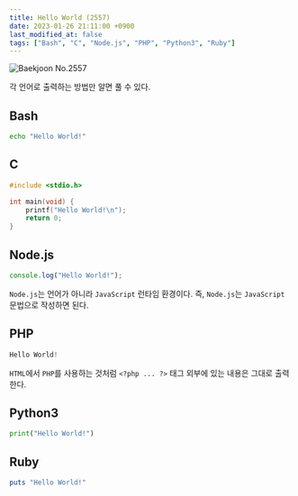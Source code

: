 ```yaml
---
title: Hello World (2557)
date: 2023-01-26 21:11:00 +0900
last_modified_at: false
tags: ["Bash", "C", "Node.js", "PHP", "Python3", "Ruby"]
---
```


![Baekjoon No.2557](https://cdn.jsdelivr.net/gh/kimzuni/cdn/blog/baekjoon-2557.png)

각 언어로 출력하는 방법만 알면 풀 수 있다.

## Bash

```bash
echo "Hello World!"
```

## C

```c
#include <stdio.h>

int main(void) {
	printf("Hello World!\n");
	return 0;
}
```

## Node.js

```javascript
console.log("Hello World!");
```

`Node.js`는 언어가 아니라 `JavaScript` 런타임 환경이다.
즉, `Node.js`는 `JavaScript` 문법으로 작성하면 된다.

## PHP

```php
Hello World!
```

`HTML`에서 `PHP`를 사용하는 것처럼 `<?php ... ?>` 태그 외부에 있는 내용은 그대로 출력한다.

## Python3

```python
print("Hello World!")
```

## Ruby

```ruby
puts "Hello World!"
```
